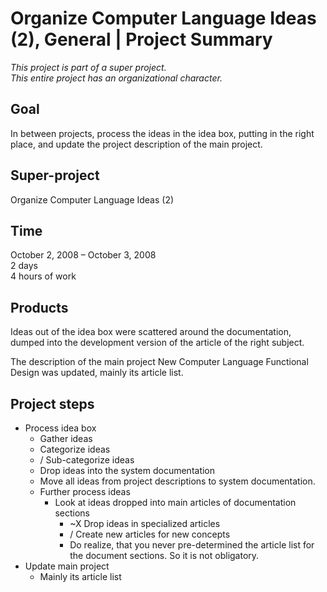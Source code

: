 ﻿Organize Computer Language Ideas (2), General | Project Summary 
===============================================================

*This project is part of a super project.*  
*This entire project has an organizational character.*


Goal
----

In between projects, process the ideas in the idea box, putting in the right place, and update the project description of the main project.


Super-project
-------------

Organize Computer Language Ideas (2)


Time
----

October 2, 2008 – October 3, 2008  
2 days  
4 hours of work


Products
--------

Ideas out of the idea box were scattered around the documentation, dumped into the development version of the article of the right subject.

The description of the main project New Computer Language Functional Design was updated, mainly its article list.


Project steps
-------------

- Process idea box
    - Gather ideas
    - Categorize ideas
    - / Sub-categorize ideas
    - Drop ideas into the system documentation
    - Move all ideas from project descriptions to system documentation.
    - Further process ideas
        - Look at ideas dropped into main articles of documentation sections
            - ~X Drop ideas in specialized articles
            - / Create new articles for new concepts
            - Do realize, that you never pre-determined the article list for the document sections. So it is not obligatory.
- Update main project
    - Mainly its article list
